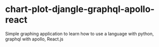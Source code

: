# chart-plot-djangle-graphql-apollo-react
Simple graphing application to learn how to use a language with python, graphql with apollo, React.js
